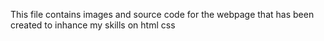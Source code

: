 This file contains images and source code for the webpage that has been created to inhance my skills on html css 
